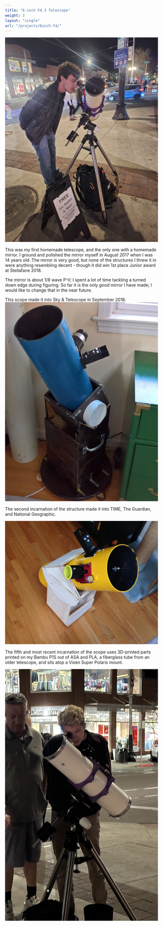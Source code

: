 ```yaml
---
title: "6-inch F4.3 Telescope"
weight: 3
layout: "single"
url: "/projects/6inch-f4/"
---
```


![Mk V](images/6ina.JPEG)

This was my first homemade telescope, and the only one with a homemade mirror. I ground and polished the mirror myself in August 2017 when I was 14 years old. The mirror is very good, but none of the structures I threw it in were anything resembling decent - though it did win 1st place Junior award at Stellafane 2018. 

The mirror is about 1/8 wave P-V; I spent a lot of time tackling a turned down edge during figuring. So far it is the only *good* mirror I have made; I would like to change that in the near future.

This scope made it into Sky & Telescope in September 2018. ![Mk I](images/mk1.jpg)


The second incarnation of the structure made it into TIME, The Guardian, and National Geographic.

![Mk II](images/mk2.jpg)

The fifth and most recent incarnation of the scope uses 3D-printed parts printed on my Bambu P1S out of ASA and PLA, a fiberglass tube from an older telescope, and sits atop a Vixen Super Polaris mount.

![Mk V](images/6f4new.JPEG)
